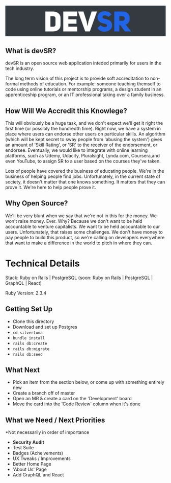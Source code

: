 
[![devSR](./app/assets/images/logo.png)](http://www.devsr.io)

## What is devSR?

devSR is an open source web application inteded primarily for 
users in the tech industry.

The long term vision of this project is to provide soft 
accreditation to non-formal methods of education. For example:
someone teaching themself to code using online tutorials
or mentorship programs, a design student in an apprenticeship
program, or an IT professional taking over a family business.

## How Will We Accredit this Knowlege?

This will obviously be a huge task, and we don't expect we'll get
it right the first time (or possibly the hundredth time). Right now,
we have a system in place where users can endorse other users on
particular skills. An algorithm (which will be kept secret to sway
people from 'abusing the system') gives an amount of 'Skill Rating', 
or 'SR' to the receiver of the endorsement, or endorsee. Eventually,
we would like to integrate with online learning platforms, such as 
Udemy, Udacity, Pluralsight, Lynda.com, Coursera,and even YouTube, to 
assign SR to a user based on the courses they've taken.

Lots of people have covered the business of educating people. We're in
the business of helping people find jobs. Unfortunately, in the current
state of society, it doesn't matter that one knows something. It matters
that they can prove it. We're here to help people prove it.

## Why Open Source?

We'll be very blunt when we say that we're not in this for the money.
We won't raise money. Ever. Why? Because we don't want to be held
accountable to venture capitalists. We want to be held accountable to
our users. Unfortunately, that raises some challenges. We don't have
money to pay people to build this product, so we're calling on developers
everywhere that want to make a difference in the world to pitch in
where they can.

# Technical Details

Stack: Ruby on Rails | PostgreSQL (soon: Ruby on Rails | PostgreSQL | GraphQL | React)

Ruby Version: 2.3.4

## Getting Set Up

- Clone this directory
- Download and set up Postgres
- `cd silvertuna`
- `bundle install`
- `rails db:create`
- `rails db:migrate`
- `rails db:seed`

## What Next

- Pick an item from the section below, or come up with something entirely new
- Create a branch off of master
- Open an MR & create a card on the 'Development' board
- Move the card into the 'Code Review' column when it's done

## What we Need / Next Priorities
*Not necessarily in order of importance

- <b>Security Audit</b>
- Test Suite
- Badges (Acheivements)
- UX Tweaks / Improvements
- Better Home Page
- 'About Us' Page
- Add GraphQL and React
